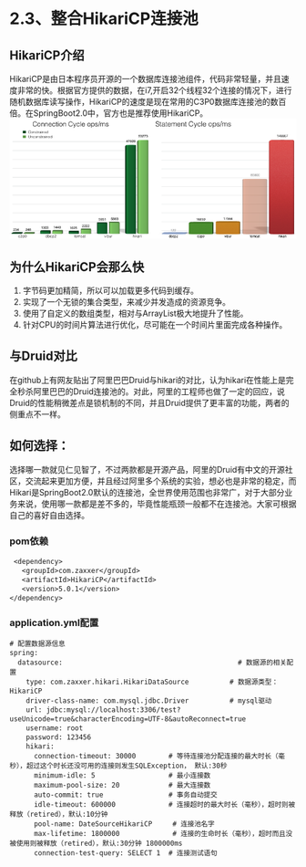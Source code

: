 # 2.3、整合HikariCP连接池

## HikariCP介绍

​		HikariCP是由日本程序员开源的一个数据库连接池组件，代码非常轻量，并且速度非常的快。根据官方提供的数据，在i7,开启32个线程32个连接的情况下，进行随机数据库读写操作，HikariCP的速度是现在常用的C3P0数据库连接池的数百倍。在SpringBoot2.0中，官方也是推荐使用HikariCP。
![banner文件位置](https://raw.githubusercontent.com/dililidili/study-docs/main/docs/img/SpringBoot/HikariCP1.png)

## 为什么HikariCP会那么快

1. 字节码更加精简，所以可以加载更多代码到缓存。
2. 实现了一个无锁的集合类型，来减少并发造成的资源竞争。
3. 使用了自定义的数组类型，相对与ArrayList极大地提升了性能。
4. 针对CPU的时间片算法进行优化，尽可能在一个时间片里面完成各种操作。

## 与Druid对比

​		在github上有网友贴出了阿里巴巴Druid与hikari的对比，认为hikari在性能上是完全秒杀阿里巴巴的Druid连接池的。对此，阿里的工程师也做了一定的回应，说Druid的性能稍微差点是锁机制的不同，并且Druid提供了更丰富的功能，两者的侧重点不一样。

## 如何选择：

​		选择哪一款就见仁见智了，不过两款都是开源产品，阿里的Druid有中文的开源社区，交流起来更加方便，并且经过阿里多个系统的实验，想必也是非常的稳定，而Hikari是SpringBoot2.0默认的连接池，全世界使用范围也非常广，对于大部分业务来说，使用哪一款都是差不多的，毕竟性能瓶颈一般都不在连接池。大家可根据自己的喜好自由选择。

### pom依赖

```
 <dependency>
   <groupId>com.zaxxer</groupId>
   <artifactId>HikariCP</artifactId>
   <version>5.0.1</version>
</dependency>
```

### application.yml配置

```
# 配置数据源信息
spring:
  datasource:                                           # 数据源的相关配置
    type: com.zaxxer.hikari.HikariDataSource          # 数据源类型：HikariCP
    driver-class-name: com.mysql.jdbc.Driver          # mysql驱动
    url: jdbc:mysql://localhost:3306/test?useUnicode=true&characterEncoding=UTF-8&autoReconnect=true
    username: root
    password: 123456
    hikari:
      connection-timeout: 30000        # 等待连接池分配连接的最大时长（毫秒），超过这个时长还没可用的连接则发生SQLException， 默认:30秒
      minimum-idle: 5                  # 最小连接数
      maximum-pool-size: 20            # 最大连接数
      auto-commit: true                # 事务自动提交
      idle-timeout: 600000             # 连接超时的最大时长（毫秒），超时则被释放（retired），默认:10分钟
      pool-name: DateSourceHikariCP     # 连接池名字
      max-lifetime: 1800000             # 连接的生命时长（毫秒），超时而且没被使用则被释放（retired），默认:30分钟 1800000ms
      connection-test-query: SELECT 1  # 连接测试语句
```

